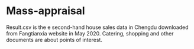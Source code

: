 # Mass-appraisal
Result.csv is the e second-hand house sales data in Chengdu downloaded from Fangtianxia website in May 2020. Catering, shopping and other documents are about points of interest.
